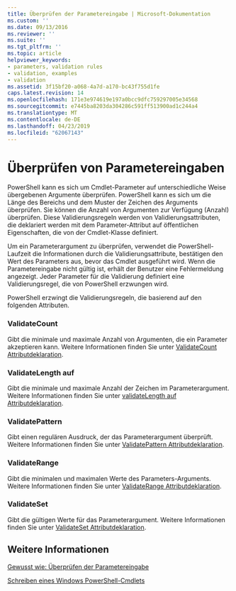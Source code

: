 ```yaml
---
title: Überprüfen der Parametereingabe | Microsoft-Dokumentation
ms.custom: ''
ms.date: 09/13/2016
ms.reviewer: ''
ms.suite: ''
ms.tgt_pltfrm: ''
ms.topic: article
helpviewer_keywords:
- parameters, validation rules
- validation, examples
- validation
ms.assetid: 3f15bf20-a068-4a7d-a170-bc43f755d1fe
caps.latest.revision: 14
ms.openlocfilehash: 171e3e974619e197a0bcc9dfc759297005e34568
ms.sourcegitcommit: e7445ba8203da304286c591ff513900ad1c244a4
ms.translationtype: MT
ms.contentlocale: de-DE
ms.lasthandoff: 04/23/2019
ms.locfileid: "62067143"
---
```

# <a name="validating-parameter-input"></a>Überprüfen von Parametereingaben

PowerShell kann es sich um Cmdlet-Parameter auf unterschiedliche Weise übergebenen Argumente überprüfen.
PowerShell kann es sich um die Länge des Bereichs und dem Muster der Zeichen des Arguments überprüfen.
Sie können die Anzahl von Argumenten zur Verfügung (Anzahl) überprüfen.
Diese Validierungsregeln werden von Validierungsattributen, die deklariert werden mit dem Parameter-Attribut auf öffentlichen Eigenschaften, die von der Cmdlet-Klasse definiert.

Um ein Parameterargument zu überprüfen, verwendet die PowerShell-Laufzeit die Informationen durch die Validierungsattribute, bestätigen den Wert des Parameters aus, bevor das Cmdlet ausgeführt wird.
Wenn die Parametereingabe nicht gültig ist, erhält der Benutzer eine Fehlermeldung angezeigt.
Jeder Parameter für die Validierung definiert eine Validierungsregel, die von PowerShell erzwungen wird.

PowerShell erzwingt die Validierungsregeln, die basierend auf den folgenden Attributen.

### <a name="validatecount"></a>ValidateCount

Gibt die minimale und maximale Anzahl von Argumenten, die ein Parameter akzeptieren kann.
Weitere Informationen finden Sie unter [ValidateCount Attributdeklaration](./validatecount-attribute-declaration.md).

### <a name="validatelength"></a>ValidateLength auf

Gibt die minimale und maximale Anzahl der Zeichen im Parameterargument.
Weitere Informationen finden Sie unter [validateLength auf Attributdeklaration](./validatelength-attribute-declaration.md).

### <a name="validatepattern"></a>ValidatePattern

Gibt einen regulären Ausdruck, der das Parameterargument überprüft.
Weitere Informationen finden Sie unter [ValidatePattern Attributdeklaration](./validatepattern-attribute-declaration.md).

### <a name="validaterange"></a>ValidateRange

Gibt die minimalen und maximalen Werte des Parameters-Arguments.
Weitere Informationen finden Sie unter [ValidateRange Attributdeklaration](./validaterange-attribute-declaration.md).

### <a name="validateset"></a>ValidateSet

Gibt die gültigen Werte für das Parameterargument.
Weitere Informationen finden Sie unter [ValidateSet Attributdeklaration](./validateset-attribute-declaration.md).

## <a name="see-also"></a>Weitere Informationen

[Gewusst wie: Überprüfen der Parametereingabe](./how-to-validate-parameter-input.md)

[Schreiben eines Windows PowerShell-Cmdlets](./writing-a-windows-powershell-cmdlet.md)
